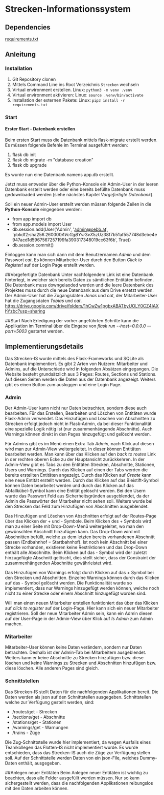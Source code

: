 # Strecken-Informationssystem

## Dependencies

[requirements.txt](./requirements.txt)

## Anleitung

### Installation
1. Git Repository clonen
2. Mittels Command Line ins Root Verzeichnis `Strecken` wechseln
3. Virtual environment erstellen. Linux: `python3 -m venv .venv`
4. Virtual environment aktivieren: Linux: `source .venv/bin/activate`
5. Installation der externen Pakete: Linux: `pip3 install -r requirements.txt`

### Start
#### Erster Start - Datenbank erstellen
Beim ersten Start muss die Datenbank mittels flask-migrate erstellt werden. Es müssen folgende Befehle im Terminal ausgeführt werden:
1. flask db init
2. flask db migrate -m "database creation"
3. flask db upgrade 

Es wurde nun eine Datenbank namens app.db erstellt.

Jetzt muss entweder über die Python-Konsole ein Admin-User in der leeren Datenbank erstellt werden oder eine bereits befüllte Datenbank muss gedownloaded werden (siehe nächstes Kapitel _Vorgefertigte Datenbank_).

Soll ein neuer Admin-User erstellt werden müssen folgende Zeilen in die **Python-Konsole** eingegeben werden:
- from app import db 
- from app.models import User 
- db.session.add(User('Admin', 'admin@oebb.at', 'pbkdf2:sha256:260000$AVcGgBYvr3vX5zUz$38f7b51af557748d3ebe4e947acd1d5967567257199fa390317348019cc63f6b', True))
- db.session.commit()

Einloggen kann man sich dann mit dem Benutzernamen _Admin_ und dem Passwort _cat_.
Es können Mitarbeiter-User durch den Button _Click to Register!_ auf der Login Page erstellt werden.

##Vorgefertigte Datenbank
Unter nachfolgendem Link ist eine Datenbank hinterlegt, in welcher sich bereits Daten zu sämtlichen Entitäten befinden.
Die Datenbank muss downgelaoded werden und die leere Datenbank des Projektes muss durch die neue Datenbank aus dem Drive ersetzt werden. Der Admin-User hat die Zugangsdaten _Jonas_ und _cat_, der Mitarbeiter-User hat die Zugangsdaten _Tobias_ und _cat_.
https://drive.google.com/drive/folders/1hCwZw1pgbxABATbyUOLY0CZ4IAXhYzbc?usp=sharing

##Start
Nach Erledigung der vorher angeführten Schritte kann die Applikation im Terminal über die Eingabe von _flask run --host=0.0.0.0 --port=5003_ gestartet werden.

## Implementierungsdetails
Das Strecken-IS wurde mittels des Flask-Frameworks und SQLite als Datenbank implementiert. Es gibt 2 Arten von Nutzern: Mitarbeiter
und Admins, auf die Unterschiede wird in folgenden Absätzen eingegangen. Die Website besteht grundsätzlich aus 3 Pages: Routes, Sections und Stations. Auf diesen Seiten werden die Daten aus der Datenbank angezeigt. Weiters gibt es einen Button zum ausloggen und eine Login Page.

### Admin
Der Admin-User kann nicht nur Daten betrachten, sondern diese auch bearbeiten. Für das Erstellen, Bearbeiten und Löschen von Entitäten wurde Flask-Admin verwendet. Das Hinzufügen und Löschen von Abschnitten zu Strecken erfolgt jedoch nicht in Flask-Admin, da bei dieser Funktionalität eine spezielle Logik nötig ist (nur zusammenhängende Abschnitte). Auch Warnings können direkt in den Pages hinzugefügt und gelöscht werden.

Für Admins gibt es im Menü einen Extra Tab _Admin_, nach Klick auf diesen wird man zur Admin-View weitergeleitet. In dieser können Entitäten bearbeitet werden. Man kann über das Klicken auf den _back to routes_ Link in der rechten oberen Ecke zu der Hauptansicht zurückkehren. In der Admin-View gibt es Tabs zu den Entitäten Strecken, Abschnitte, Stationen, Users und Warnings. Durch das Klicken auf einen der Tabs werden die bereits erstellten Entitäten angezeigt. Durch das Klicken auf _Create_ kann eine neue Entität erstellt werden. Durch das Klicken auf das Bleistift-Symbol können Daten bearbeitet werden und durch das Klicken auf das Abfallkübel-Symbol kann eine Entität gelöscht werden. Bei den Usern wurde das Passwort Feld aus Sicherheitsgründen ausgeblendet, da der Admin die Passwörter der Mitarbeiter nicht sehen soll. Weiters wurde bei den Strecken das Feld zum Hinzufügen von Abschnitten ausgeblendet.

Das Hinzufügen und Löschen von Abschnitten erfolgt auf der Routes-Page über das Klicken der + und - Symbole. Beim Klicken des + Symbols wird man zu einer Seite mit Drop-Down-Menü weitergeleitet, wo man den gewünschten Abschnitt hinzufügen kann. Das Drop-Down wird mit Abschnitten befüllt, welche zu dem letzten bereits vorhandenen Abschnitt passen (Endbahnhof = Startbahnhof). Ist noch kein Abschnitt bei einer Strecke vorhanden, existieren keine Restriktionen und das Drop-Down enthält alle Abschnitte. Beim Klicken auf das - Symbol wird der zuletzt hinzugefügte Abschnitt gelöscht, dies stellt sicher, dass der Constraint der zusammenhängenden Abschnitte gewährleistet wird.

Das Hinzufügen von Warnings erfolgt durch Klicken auf das + Symbol bei den Strecken und Abschnitten. Einzelne Warnings können durch das Klicken auf das - Symbol gelöscht werden. Die Funktionalität wurde so implementiert, dass nur Warnings hinzugefügt werden können, welche noch nicht zu einer Strecke oder einem Abschnitt hinzugefügt worden sind. 

Will man einen neuen Mitarbeiter erstellen funktioniert das über das Klicken auf _click to register_ auf der Login-Page. Hier kann sich
ein neuer Mitarbeiter registrieren. Soll der neue Mitarbeiter Admin sein, kann ein Admin diesen auf der User-Page in der Admin-View über
Klick auf _Is Admin_ zum Admin machen.

### Mitarbeiter
Mitarbeiter-User können keine Daten verändern, sondern nur Daten betrachten. Deshalb ist der Admin-Tab bei Mitarbeitern ausgeblendet.
Weiters kann er keine Abschnitte zu Strecken hinzufügen bzw. diese löschen und keine Warnings zu Strecken und Abschnitten hinzufügen bzw. diese löschen. Alle anderen
Pages sind gleich.

### Schnittstellen
Das Strecken-IS stellt Daten für die nachfolgenden Applikationen bereit. Die Daten werden als json auf den Schnittstellen ausgegeben. Schnittstellen welche zur Verfügung gestellt werden, sind:
- /routes/get - Strecken
- /sections/get - Abschnitte
- /stations/get - Stationen
- /warnings/get - Warnungen
- /trains - Züge

Die Zug-Schnittstelle wurde hier implementiert, da wegen Ausfalls eines Teamkollegen das Flotten-IS nicht implementiert wurde. Es wurde entschieden, dass das Strecken-IS auch die Züge zur Verfügung stellen soll. Auf der Schnittstelle werden Daten von ein json-File, welches Dummy-Daten enthält, ausgegeben.

##Anlegen neuer Entitäten
Beim Anlegen neuer Entitäten ist wichtig zu beachten, dass alle Felder ausgefüllt werden müssen. Nur so kann sichergestellt werden, dass die nachfolgenden Applikationen reibungslos mit den Daten arbeiten können.
